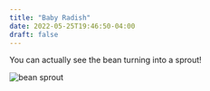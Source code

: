 ```yaml
---
title: "Baby Radish"
date: 2022-05-25T19:46:50-04:00
draft: false
---
```


You can actually see the bean turning into a sprout!

![bean sprout](/2022-05-25-bean-sprout.jpg)
